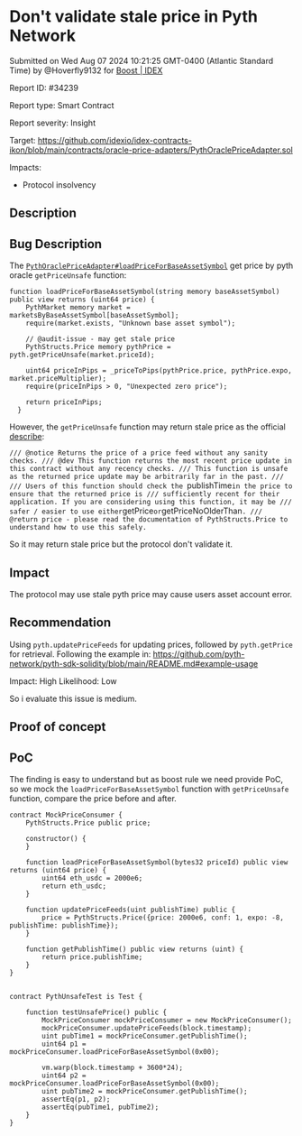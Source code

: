 
# Don't validate stale price in Pyth Network

Submitted on Wed Aug 07 2024 10:21:25 GMT-0400 (Atlantic Standard Time) by @Hoverfly9132 for [Boost | IDEX](https://immunefi.com/bounty/boost-idex/)

Report ID: #34239

Report type: Smart Contract

Report severity: Insight

Target: https://github.com/idexio/idex-contracts-ikon/blob/main/contracts/oracle-price-adapters/PythOraclePriceAdapter.sol

Impacts:
- Protocol insolvency

## Description
## Bug Description

The [`PythOraclePriceAdapter#loadPriceForBaseAssetSymbol`](https://github.com/idexio/idex-contracts-ikon/blob/a4bfee2cb80daec8ba22ee926a13884807d0a94a/contracts/oracle-price-adapters/PythOraclePriceAdapter.sol#L103) get price by pyth oracle `getPriceUnsafe` function:

```solidity
function loadPriceForBaseAssetSymbol(string memory baseAssetSymbol) public view returns (uint64 price) {
    PythMarket memory market = marketsByBaseAssetSymbol[baseAssetSymbol];
    require(market.exists, "Unknown base asset symbol");

    // @audit-issue - may get stale price
    PythStructs.Price memory pythPrice = pyth.getPriceUnsafe(market.priceId);

    uint64 priceInPips = _priceToPips(pythPrice.price, pythPrice.expo, market.priceMultiplier);
    require(priceInPips > 0, "Unexpected zero price");

    return priceInPips;
  }
```

However, the `getPriceUnsafe` function may return stale price as the official [describe](https://github.com/pyth-network/pyth-sdk-solidity/blob/c24b3e0173a5715c875ae035c20e063cb900f481/IPyth.sol#L30-L37):

`/// @notice Returns the price of a price feed without any sanity checks.
    /// @dev This function returns the most recent price update in this contract without any recency checks.
    /// This function is unsafe as the returned price update may be arbitrarily far in the past.
    ///
    /// Users of this function should check the `publishTime` in the price to ensure that the returned price is
    /// sufficiently recent for their application. If you are considering using this function, it may be
    /// safer / easier to use either `getPrice` or `getPriceNoOlderThan`.
    /// @return price - please read the documentation of PythStructs.Price to understand how to use this safely.`

So it may return stale price but the protocol don't validate it.


## Impact

The protocol may use stale pyth price may cause users asset account error.

## Recommendation

Using `pyth.updatePriceFeeds` for updating prices, followed by `pyth.getPrice` for retrieval. Following the example in: https://github.com/pyth-network/pyth-sdk-solidity/blob/main/README.md#example-usage

Impact: High
Likelihood: Low

So i evaluate this issue is medium.
        
## Proof of concept
## PoC

The finding is easy to understand but as boost rule we need provide PoC, so we mock the `loadPriceForBaseAssetSymbol` function with `getPriceUnsafe` function, compare the price before and after.


```solidity
contract MockPriceConsumer {
    PythStructs.Price public price;

    constructor() {
    }

    function loadPriceForBaseAssetSymbol(bytes32 priceId) public view returns (uint64 price) {
        uint64 eth_usdc = 2000e6;
        return eth_usdc;
    }

    function updatePriceFeeds(uint publishTime) public {
        price = PythStructs.Price({price: 2000e6, conf: 1, expo: -8, publishTime: publishTime});
    }

    function getPublishTime() public view returns (uint) {
        return price.publishTime;
    }
}


contract PythUnsafeTest is Test {

    function testUnsafePrice() public {
        MockPriceConsumer mockPriceConsumer = new MockPriceConsumer();
        mockPriceConsumer.updatePriceFeeds(block.timestamp);
        uint pubTime1 = mockPriceConsumer.getPublishTime();
        uint64 p1 = mockPriceConsumer.loadPriceForBaseAssetSymbol(0x00);
        
        vm.warp(block.timestamp + 3600*24);
        uint64 p2 = mockPriceConsumer.loadPriceForBaseAssetSymbol(0x00);
        uint pubTime2 = mockPriceConsumer.getPublishTime();
        assertEq(p1, p2);
        assertEq(pubTime1, pubTime2);
    }
}
```
